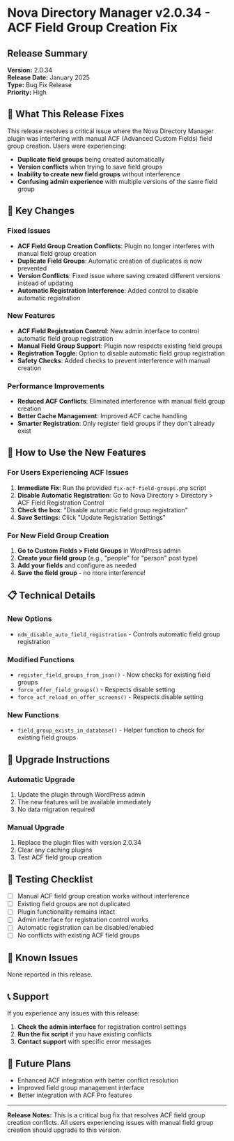 # Nova Directory Manager v2.0.34 - ACF Field Group Creation Fix

## Release Summary

**Version:** 2.0.34  
**Release Date:** January 2025  
**Type:** Bug Fix Release  
**Priority:** High

## 🎯 What This Release Fixes

This release resolves a critical issue where the Nova Directory Manager plugin was interfering with manual ACF (Advanced Custom Fields) field group creation. Users were experiencing:

- **Duplicate field groups** being created automatically
- **Version conflicts** when trying to save field groups
- **Inability to create new field groups** without interference
- **Confusing admin experience** with multiple versions of the same field group

## 🔧 Key Changes

### Fixed Issues
- **ACF Field Group Creation Conflicts**: Plugin no longer interferes with manual field group creation
- **Duplicate Field Groups**: Automatic creation of duplicates is now prevented
- **Version Conflicts**: Fixed issue where saving created different versions instead of updating
- **Automatic Registration Interference**: Added control to disable automatic registration

### New Features
- **ACF Field Registration Control**: New admin interface to control automatic field group registration
- **Manual Field Group Support**: Plugin now respects existing field groups
- **Registration Toggle**: Option to disable automatic field group registration
- **Safety Checks**: Added checks to prevent interference with manual creation

### Performance Improvements
- **Reduced ACF Conflicts**: Eliminated interference with manual field group creation
- **Better Cache Management**: Improved ACF cache handling
- **Smarter Registration**: Only register field groups if they don't already exist

## 🚀 How to Use the New Features

### For Users Experiencing ACF Issues

1. **Immediate Fix**: Run the provided `fix-acf-field-groups.php` script
2. **Disable Automatic Registration**: Go to Nova Directory > Directory > ACF Field Registration Control
3. **Check the box**: "Disable automatic field group registration"
4. **Save Settings**: Click "Update Registration Settings"

### For New Field Group Creation

1. **Go to Custom Fields > Field Groups** in WordPress admin
2. **Create your field group** (e.g., "people" for "person" post type)
3. **Add your fields** and configure as needed
4. **Save the field group** - no more interference!

## 📋 Technical Details

### New Options
- `ndm_disable_auto_field_registration` - Controls automatic field group registration

### Modified Functions
- `register_field_groups_from_json()` - Now checks for existing field groups
- `force_offer_field_groups()` - Respects disable setting
- `force_acf_reload_on_offer_screens()` - Respects disable setting

### New Functions
- `field_group_exists_in_database()` - Helper function to check for existing field groups

## 🔄 Upgrade Instructions

### Automatic Upgrade
1. Update the plugin through WordPress admin
2. The new features will be available immediately
3. No data migration required

### Manual Upgrade
1. Replace the plugin files with version 2.0.34
2. Clear any caching plugins
3. Test ACF field group creation

## 🧪 Testing Checklist

- [ ] Manual ACF field group creation works without interference
- [ ] Existing field groups are not duplicated
- [ ] Plugin functionality remains intact
- [ ] Admin interface for registration control works
- [ ] Automatic registration can be disabled/enabled
- [ ] No conflicts with existing ACF field groups

## 🐛 Known Issues

None reported in this release.

## 📞 Support

If you experience any issues with this release:

1. **Check the admin interface** for registration control settings
2. **Run the fix script** if you have existing conflicts
3. **Contact support** with specific error messages

## 🔮 Future Plans

- Enhanced ACF integration with better conflict resolution
- Improved field group management interface
- Better integration with ACF Pro features

---

**Release Notes:** This is a critical bug fix that resolves ACF field group creation conflicts. All users experiencing issues with manual field group creation should upgrade to this version.
